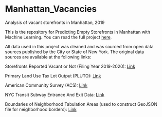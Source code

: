 # Manhattan_Vacancies
Analysis of vacant storefronts in Manhattan, 2019

This is the repository for Predicting Empty Storefronts in Manhattan with Machine Learning. You can read the full project [here](https://medium.com/@robmartin8/predicting-empty-storefronts-in-manhattan-with-machine-learning-4f9748e5d0b9).


All data used in this project was cleaned and was sourced from open data sources published by the City or State of New York. The original data sources are available at the following links:

Storefronts Reported Vacant or Not (Filing Year 2019-2020): [Link](https://data.cityofnewyork.us/City-Government/Storefronts-Reported-Vacant-or-Not-Filing-Year-201/r92a-n7f7)

Primary Land Use Tax Lot Output (PLUTO): [Link](https://www1.nyc.gov/site/planning/data-maps/open-data/dwn-pluto-mappluto.page)

American Community Survey (ACS): [Link](https://www1.nyc.gov/site/planning/planning-level/nyc-population/american-community-survey.page.page)

NYC Transit Subway Entrance And Exit Data: [Link](https://data.ny.gov/widgets/i9wp-a4ja)

Boundaries of Neighborhood Tabulation Areas (used to construct GeoJSON file for neighborhood borders): [Link](https://data.cityofnewyork.us/City-Government/NTA-map/d3qk-pfyz)
